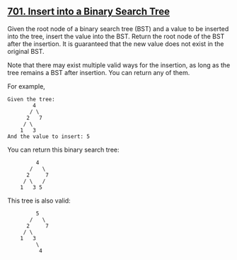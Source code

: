 ## [701. Insert into a Binary Search Tree](https://leetcode.com/problems/insert-into-a-binary-search-tree/)

Given the root node of a binary search tree (BST) and a value to be inserted into the tree, insert the value into the BST. Return the root node of the BST after the insertion. It is guaranteed that the new value does not exist in the original BST.

Note that there may exist multiple valid ways for the insertion, as long as the tree remains a BST after insertion. You can return any of them.

For example,

```$xslt
Given the tree:
        4
       / \
      2   7
     / \
    1   3
And the value to insert: 5
```

You can return this binary search tree:

```$xslt
         4
       /   \
      2     7
     / \   /
    1   3 5
```

This tree is also valid:

```$xslt
         5
       /   \
      2     7
     / \   
    1   3
         \
          4
```
